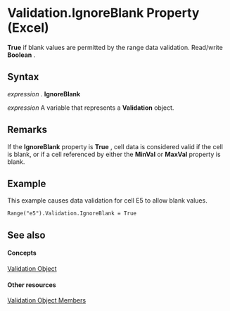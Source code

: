 
# Validation.IgnoreBlank Property (Excel)

 **True** if blank values are permitted by the range data validation. Read/write **Boolean** .


## Syntax

 _expression_ . **IgnoreBlank**

 _expression_ A variable that represents a **Validation** object.


## Remarks

If the  **IgnoreBlank** property is **True** , cell data is considered valid if the cell is blank, or if a cell referenced by either the **MinVal** or **MaxVal** property is blank.


## Example

This example causes data validation for cell E5 to allow blank values.


```
Range("e5").Validation.IgnoreBlank = True
```


## See also


#### Concepts


[Validation Object](59d29d1e-92d3-373e-04d0-0d7fe97e1878.md)
#### Other resources


[Validation Object Members](2f215790-17f9-5bc7-683c-0ec7a610f1dc.md)
